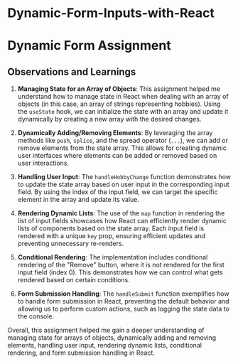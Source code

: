 # Dynamic-Form-Inputs-with-React

# Dynamic Form Assignment

## Observations and Learnings

1. **Managing State for an Array of Objects**: This assignment helped me understand how to manage state in React when dealing with an array of objects (in this case, an array of strings representing hobbies). Using the `useState` hook, we can initialize the state with an array and update it dynamically by creating a new array with the desired changes.

2. **Dynamically Adding/Removing Elements**: By leveraging the array methods like `push`, `splice`, and the spread operator (`...`), we can add or remove elements from the state array. This allows for creating dynamic user interfaces where elements can be added or removed based on user interactions.

3. **Handling User Input**: The `handleHobbyChange` function demonstrates how to update the state array based on user input in the corresponding input field. By using the index of the input field, we can target the specific element in the array and update its value.

4. **Rendering Dynamic Lists**: The use of the `map` function in rendering the list of input fields showcases how React can efficiently render dynamic lists of components based on the state array. Each input field is rendered with a unique `key` prop, ensuring efficient updates and preventing unnecessary re-renders.

5. **Conditional Rendering**: The implementation includes conditional rendering of the "Remove" button, where it is not rendered for the first input field (index 0). This demonstrates how we can control what gets rendered based on certain conditions.

6. **Form Submission Handling**: The `handleSubmit` function exemplifies how to handle form submission in React, preventing the default behavior and allowing us to perform custom actions, such as logging the state data to the console.

Overall, this assignment helped me gain a deeper understanding of managing state for arrays of objects, dynamically adding and removing elements, handling user input, rendering dynamic lists, conditional rendering, and form submission handling in React.